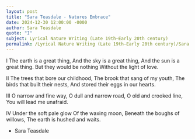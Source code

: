 ```yaml
---
layout: post
title: "Sara Teasdale - Natures Embrace"
date: 2024-12-30 12:00:00 -0000
author: Sara Teasdale
quote: "I"
subject: Lyrical Nature Writing (Late 19th–Early 20th century)
permalink: /Lyrical Nature Writing (Late 19th–Early 20th century)/Sara Teasdale/Sara Teasdale - Natures Embrace
---
```


I
The earth is a great thing,
And the sky is a great thing,
And the sun is a great thing.
But they would be nothing
Without the light of love.

II
The trees that bore our childhood,
The brook that sang of my youth,
The birds that built their nests,
And stored their eggs in our hearts. 

III
O narrow and fine way,
O dull and narrow road,
O old and crooked line,
You will lead me unafraid.

IV
Under the soft pale glow
Of the waxing moon,
Beneath the boughs of willows,
The earth is hushed and waits.

- Sara Teasdale
